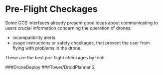 # Pre-Flight Checkages

Some GCS interfaces already present good ideas about communicating to users crucial
information concerning the operation of drones;
* incompatibility alerts
* usage instructions or safety checkages, that prevent the user from flying with problems in
the drone.

These are the best pre-flight checkages by tool:

###DroneDeploy
###Tower/DroidPlanner 2